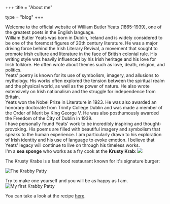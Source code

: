 +++
title = "About me"

type = "blog"
+++

Welcome to the official website of William Butler Yeats (1865-1939), one of the greatest poets in the English language.  
William Butler Yeats was born in Dublin, Ireland and is widely considered to be one of the foremost figures of 20th century literature. He was a major driving force behind the Irish Literary Revival, a movement that sought to promote Irish culture and literature in the face of British colonial rule. His writing style was heavily influenced by his Irish heritage and his love for Irish folklore. He often wrote about themes such as love, death, religion, and politics.  
Yeats' poetry is known for its use of symbolism, imagery, and allusions to mythology. His works often explored the tension between the spiritual realm and the physical world, as well as the power of nature. He also wrote extensively on Irish nationalism and the struggle for independence from Britain.  
Yeats won the Nobel Prize in Literature in 1923. He was also awarded an honorary doctorate from Trinity College Dublin and was made a member of the Order of Merit by King George V. He was also posthumously awarded the Freedom of the City of Dublin in 1939.  
I have personally found Yeats' work to be incredibly inspiring and thought-provoking. His poems are filled with beautiful imagery and symbolism that speaks to the human experience. I am particularly drawn to his exploration of Irish identity and his use of language to evoke emotion. I believe that Yeats' legacy will continue to live on through his timeless works.  
I'm a **sea sponge** who works as a fry cook at the **Krusty Krab**:
![](/img/krusty_krab.webp)

The Krusty Krabe is a fast food restaurant known for it's signature burger:

![*The Krabby Patty*](/img/krabby_patty.webp)

Try to make one yourself and you will be as happy as I am.
![My first Krabby Patty](/img/spongebob-krusty-cook.webp)

You can take a look at the recipe [here](/blog/krabby_patty/).